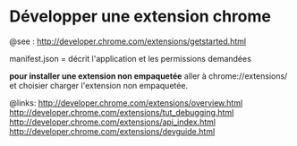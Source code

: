 Développer une extension chrome
===============================

@see : http://developer.chrome.com/extensions/getstarted.html

manifest.json = décrit l'application et les permissions demandées

**pour installer une extension non empaquetée** aller à chrome://extensions/
et choisier charger l'extension non empaquetée.

@links:
http://developer.chrome.com/extensions/overview.html
http://developer.chrome.com/extensions/tut_debugging.html
http://developer.chrome.com/extensions/api_index.html
http://developer.chrome.com/extensions/devguide.html